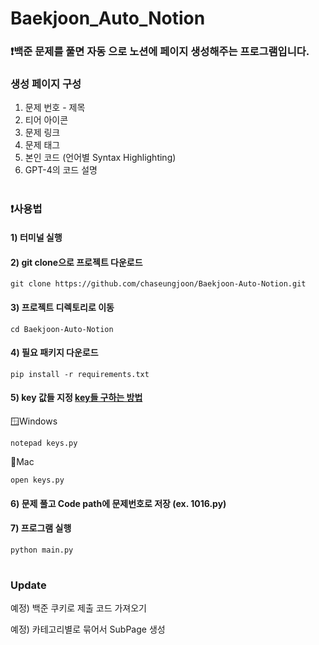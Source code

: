 # Baekjoon_Auto_Notion

### ❗백준 문제를 풀면 자동 으로 노션에 페이지 생성해주는 프로그램입니다.


### 생성 페이지 구성
1. 문제 번호 - 제목
2. 티어 아이콘
3. 문제 링크
4. 문제 태그
5. 본인 코드 (언어별 Syntax Highlighting)
6. GPT-4의 코드 설명

#

### ❗사용법

#### 1) 터미널 실행

#### 2)  git clone으로 프로젝트 다운로드
```
git clone https://github.com/chaseungjoon/Baekjoon-Auto-Notion.git
```

#### 3) 프로젝트 디렉토리로 이동
```
cd Baekjoon-Auto-Notion
```

#### 4) 필요 패키지 다운로드
```
pip install -r requirements.txt
```
#### 5) key 값들 지정 [key들 구하는 방법](https://velog.io/@cktmdwns604/%EB%B0%B1%EC%A4%80-%EB%AC%B8%EC%A0%9C-%ED%92%80%EA%B3%A0-Notion%EC%97%90-%EC%9E%90%EB%8F%99%EC%9C%BC%EB%A1%9C-%EC%BB%A4%EB%B0%8B%ED%95%98%EA%B8%B0#1-%EC%B4%88%EA%B8%B0-%EC%84%A4%EC%A0%95)

🪟Windows
```
notepad keys.py
```

🍎Mac
```
open keys.py
```

#### 6) 문제 풀고 Code path에 문제번호로 저장 (ex. 1016.py)

#### 7) 프로그램 실행
```
python main.py
```


#

### Update 

예정) 백준 쿠키로 제출 코드 가져오기


예정) 카테고리별로 묶어서 SubPage 생성
